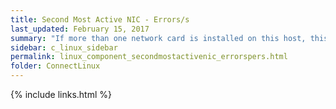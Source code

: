 ```yaml
---
title: Second Most Active NIC - Errors/s
last_updated: February 15, 2017
summary: "If more than one network card is installed on this host, this is the rate of erroneous network packets being received and sent for the network card that has the second-highest rate of packet transfers."
sidebar: c_linux_sidebar
permalink: linux_component_secondmostactivenic_errorspers.html
folder: ConnectLinux
---
```



{% include links.html %}
